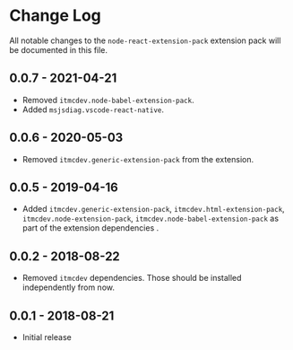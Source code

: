 # Change Log

All notable changes to the `node-react-extension-pack` extension pack will be documented in this file.

## 0.0.7 - 2021-04-21

- Removed `itmcdev.node-babel-extension-pack`.
- Added `msjsdiag.vscode-react-native`.

## 0.0.6 - 2020-05-03

- Removed `itmcdev.generic-extension-pack` from the extension.

## 0.0.5 - 2019-04-16

- Added `itmcdev.generic-extension-pack`, `itmcdev.html-extension-pack`, `itmcdev.node-extension-pack`, `itmcdev.node-babel-extension-pack` as part of the extension dependencies .

## 0.0.2 - 2018-08-22

- Removed `itmcdev` dependencies. Those should be installed independently from now.

## 0.0.1 - 2018-08-21

- Initial release
